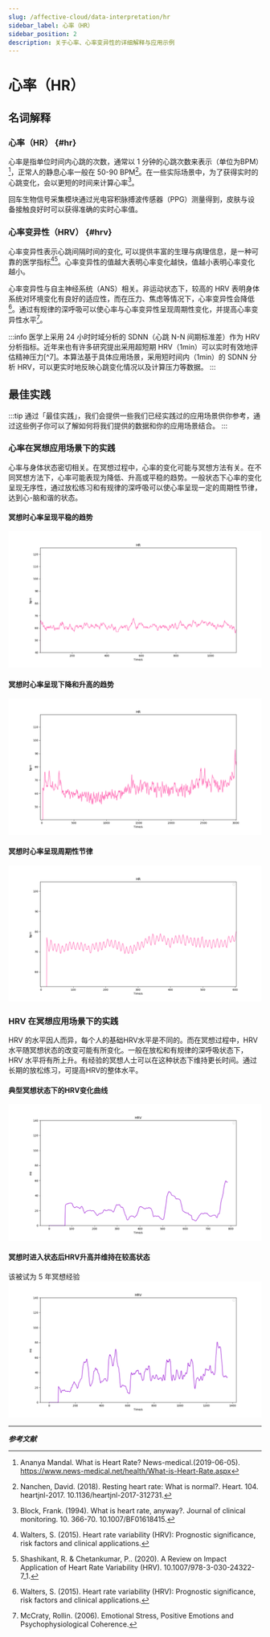 ```yaml
---
slug: /affective-cloud/data-interpretation/hr
sidebar_label: 心率（HR）
sidebar_position: 2
description: 关于心率、心率变异性的详细解释与应用示例
---
```


# 心率（HR）

## 名词解释

### 心率（HR） {#hr}

心率是指单位时间内心跳的次数，通常以 1 分钟的心跳次数来表示（单位为BPM）[^1]，正常人的静息心率一般在 50-90 BPM[^2]。在一些实际场景中，为了获得实时的心跳变化，会以更短的时间来计算心率[^3]。

回车生物信号采集模块通过光电容积脉搏波传感器（PPG）测量得到，皮肤与设备接触良好时可以获得准确的实时心率值。

### 心率变异性（HRV） {#hrv}

心率变异性表示心跳间隔时间的变化, 可以提供丰富的生理与病理信息，是一种可靠的医学指标[^4][^5]。心率变异性的值越大表明心率变化越快，值越小表明心率变化越小。

心率变异性与自主神经系统（ANS）相关。非运动状态下，较高的 HRV 表明身体系统对环境变化有良好的适应性，而在压力、焦虑等情况下，心率变异性会降低[^4]。通过有规律的深呼吸可以使心率与心率变异性呈现周期性变化，并提高心率变异性水平[^6]。

:::info
医学上采用 24 小时时域分析的 SDNN（心跳 N-N 间期标准差）作为 HRV 分析指标。近年来也有许多研究提出采用超短期 HRV（1min）可以实时有效地评估精神压力[^7]。本算法基于具体应用场景，采用短时间内（1min）的 SDNN 分析 HRV，可以更实时地反映心跳变化情况以及计算压力等数据。
:::

## 最佳实践

:::tip
通过「最佳实践」，我们会提供一些我们已经实践过的应用场景供你参考，通过这些例子你可以了解如何将我们提供的数据和你的应用场景结合。
:::

### 心率在冥想应用场景下的实践

心率与身体状态密切相关。在冥想过程中，心率的变化可能与冥想方法有关。在不同冥想方法下，心率可能表现为降低、升高或平稳的趋势。一般状态下心率的变化呈现无序性，通过放松练习和有规律的深呼吸可以使心率呈现一定的周期性节律，达到心-脑和谐的状态。

#### 冥想时心率呈现平稳的趋势
![冥想时心率呈现平稳的趋势](./image/hr-curve-with-stable-trend.png)

#### 冥想时心率呈现下降和升高的趋势
![冥想时心率呈现下降和升高的趋势](./image/hr-curve-with-downward-and-upward-trend.png)

#### 冥想时心率呈现周期性节律
![冥想时心率呈现周期性节律](./image/hr-curve-with-cyclicity.png)

### HRV 在冥想应用场景下的实践

HRV 的水平因人而异，每个人的基础HRV水平是不同的。而在冥想过程中，HRV 水平随冥想状态的改变可能有所变化。一般在放松和有规律的深呼吸状态下，HRV 水平将有所上升。有经验的冥想人士可以在这种状态下维持更长时间。通过长期的放松练习，可提高HRV的整体水平。

#### 典型冥想状态下的HRV变化曲线
![典型冥想状态下的HRV变化曲线](./image/hrv-curve-in-typical-meditation.png)

#### 冥想时进入状态后HRV升高并维持在较高状态

该被试为 5 年冥想经验
![冥想时进入状态后HRV升高并维持在较高状态](./image/hrv-curve-with-high-level.png)

---

***参考文献***

[^1]: Ananya Mandal. What is Heart Rate? News-medical.(2019-06-05). https://www.news-medical.net/health/What-is-Heart-Rate.aspx
[^2]: Nanchen, David. (2018). Resting heart rate: What is normal?. Heart. 104. heartjnl-2017. 10.1136/heartjnl-2017-312731.
[^3]: Block, Frank. (1994). What is heart rate, anyway?. Journal of clinical monitoring. 10. 366-70. 10.1007/BF01618415.
[^4]: Walters, S. (2015). Heart rate variability (HRV): Prognostic significance, risk factors and clinical applications.
[^5]: Shashikant, R. & Chetankumar, P.. (2020). A Review on Impact Application of Heart Rate Variability (HRV). 10.1007/978-3-030-24322-7_1.
[^6]: McCraty, Rollin. (2006). Emotional Stress, Positive Emotions and Psychophysiological Coherence.
